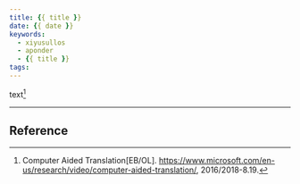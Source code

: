 ```yaml
---
title: {{ title }}
date: {{ date }}
keywords:
  - xiyusullos
  - aponder
  - {{ title }}
tags:
---
```


text[^referenceID]

---
## Reference

[^referenceID]: Computer Aided Translation[EB/OL]. https://www.microsoft.com/en-us/research/video/computer-aided-translation/, 2016/2018-8.19.

